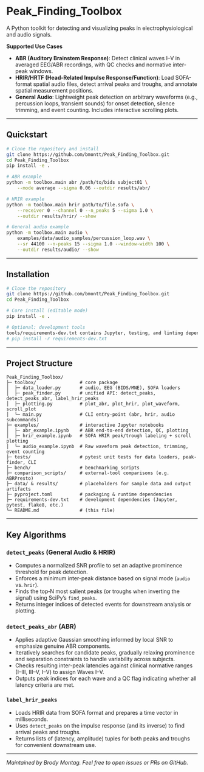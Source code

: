 # Peak\_Finding\_Toolbox

A Python toolkit for detecting and visualizing peaks in electrophysiological and audio signals.

**Supported Use Cases**

* **ABR (Auditory Brainstem Response)**: Detect clinical waves I–V in averaged EEG/ABR recordings, with QC checks and normative inter-peak windows.
* **HRIR/HRTF (Head-Related Impulse Response/Function)**: Load SOFA-format spatial audio files, detect arrival peaks and troughs, and annotate spatial measurement positions.
* **General Audio**: Lightweight peak detection on arbitrary waveforms (e.g., percussion loops, transient sounds) for onset detection, silence trimming, and event counting. Includes interactive scrolling plots.

---
## Quickstart

```bash
# Clone the repository and install
git clone https://github.com/bmontt/Peak_Finding_Toolbox.git
cd Peak_Finding_Toolbox
pip install -e .

# ABR example
python -m toolbox.main abr /path/to/bids subject01 \
    --mode average --sigma 0.06 --outdir results/abr/

# HRIR example
python -m toolbox.main hrir path/to/file.sofa \
    --receiver 0 --channel 0 --n_peaks 5 --sigma 1.0 \
    --outdir results/hrir/ --show

# General audio example
python -m toolbox.main audio \
    examples/data/audio_samples/percussion_loop.wav \
    --sr 44100 --n-peaks 15 --sigma 1.0 --window-width 100 \
    --outdir results/audio/ --show
```

---
## Installation

```bash
# Clone the repository
git clone https://github.com/bmontt/Peak_Finding_Toolbox.git
cd Peak_Finding_Toolbox

# Core install (editable mode)
pip install -e .

# Optional: development tools
tools/requirements-dev.txt contains Jupyter, testing, and linting dependencies:
# pip install -r requirements-dev.txt
```

---

## Project Structure

```text
Peak_Finding_Toolbox/
├─ toolbox/                # core package
│  ├─ data_loader.py       # audio, EEG (BIDS/MNE), SOFA loaders
│  ├─ peak_finder.py       # unified API: detect_peaks, detect_peaks_abr, label_hrir_peaks
│  ├─ plotting.py          # plot_abr, plot_hrir, plot_waveform, scroll_plot
│  └─ main.py              # CLI entry-point (abr, hrir, audio subcommands)
├─ examples/               # interactive Jupyter notebooks
│  ├─ abr_example.ipynb    # ABR end-to-end detection, QC, plotting
│  ├─ hrir_example.ipynb   # SOFA HRIR peak/trough labeling + scroll plotting
│  └─ audio_example.ipynb  # Raw waveform peak detection, trimming, event counting
├─ tests/                  # pytest unit tests for data loaders, peak-finder, CLI
├─ bench/                  # benchmarking scripts
├─ comparison_scripts/     # external-tool comparisons (e.g. ABRPresto)
├─ data/ & results/        # placeholders for sample data and output artifacts
├─ pyproject.toml          # packaging & runtime dependencies
├─ requirements-dev.txt    # development dependencies (Jupyter, pytest, flake8, etc.)
└─ README.md               # (this file)
```

---

## Key Algorithms

### `detect_peaks` (General Audio & HRIR)

* Computes a normalized SNR profile to set an adaptive prominence threshold for peak detection.
* Enforces a minimum inter-peak distance based on signal mode (`audio` vs. `hrir`).
* Finds the top‑N most salient peaks (or troughs when inverting the signal) using SciPy’s `find_peaks`.
* Returns integer indices of detected events for downstream analysis or plotting.

### `detect_peaks_abr` (ABR)

* Applies adaptive Gaussian smoothing informed by local SNR to emphasize genuine ABR components.
* Iteratively searches for candidate peaks, gradually relaxing prominence and separation constraints to handle variability across subjects.
* Checks resulting inter-peak latencies against clinical normative ranges (I–III, III–V, I–V) to assign Waves I–V.
* Outputs peak indices for each wave and a QC flag indicating whether all latency criteria are met.

### `label_hrir_peaks`

* Loads HRIR data from SOFA format and prepares a time vector in milliseconds.
* Uses `detect_peaks` on the impulse response (and its inverse) to find arrival peaks and troughs.
* Returns lists of (latency, amplitude) tuples for both peaks and troughs for convenient downstream use.

---

*Maintained by Brody Montag. Feel free to open issues or PRs on GitHub.*
